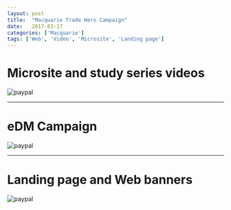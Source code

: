 ```yaml
---
layout: post
title:  "Macquarie Trade Hero Campaign"
date:   2017-03-17
categories: ['Macquarie']
tags: ['Web', 'Video', 'Microsite', 'Landing page']
---
```


# Microsite and study series videos
![paypal](https://raw.githubusercontent.com/gbjack/gbjack.github.io/master/assets/images/mq1.png)


---


# eDM Campaign
![paypal](https://raw.githubusercontent.com/gbjack/gbjack.github.io/master/assets/images/mq2.png)


---


# Landing page and Web banners
![paypal](https://raw.githubusercontent.com/gbjack/gbjack.github.io/master/assets/images/mq3.png)
